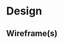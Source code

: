 
# Design

<!-- give an overview of your project's design -->

<!-- describe the reasoning behind your group's design and wireframe -->

<!-- include other centralized decisions like fonts, palates, ... -->

## Wireframe(s)

<!-- provide a link to your wireframe documenting on Figma, or wherever it is -->
